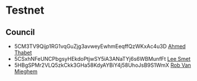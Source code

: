 # Testnet

## Council

- 5CM3TV9Qijp1RG1vqGuZjg3avweyEwhmEeqffQzWKxAc4u3D
  [Ahmed Thabet](../../../team/ahmed_thabet.md)
- 5CSxhNFeUNCPbgsyHEkdoPtjwSY5iA3ANaTYj6s6WBMunfFt
  [Lee Smet](../../../team/lee.md)
- 5HBgSPMr2VLQ5zkCkk3GHa58KdyAYBiY4j58UhoJsB9S1WmX
  [Rob Van Mieghem](../../..wiki/team/vmieghemr.md)
